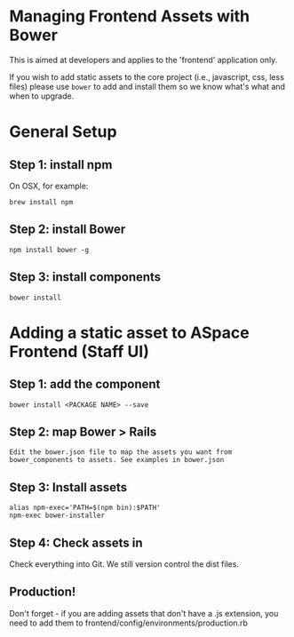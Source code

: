 Managing Frontend Assets with Bower
====================================

This is aimed at developers and applies to the 'frontend' application only.

If you wish to add static assets to the core project (i.e., javascript, css, less files) please use `bower` to add and install them so we know what's what and when to upgrade.

# General Setup

## Step 1: install npm

On OSX, for example:

    brew install npm

## Step 2: install Bower

    npm install bower -g

## Step 3: install components

    bower install

# Adding a static asset to ASpace Frontend (Staff UI)

## Step 1: add the component

    bower install <PACKAGE NAME> --save

## Step 2: map Bower > Rails

    Edit the bower.json file to map the assets you want from bower_components to assets. See examples in bower.json

## Step 3: Install assets

    alias npm-exec='PATH=$(npm bin):$PATH'
    npm-exec bower-installer

## Step 4: Check assets in

Check everything into Git. We still version control the dist files. 

## Production!

Don't forget - if you are adding assets that don't have a .js extension, you need to add them to frontend/config/environments/production.rb 

